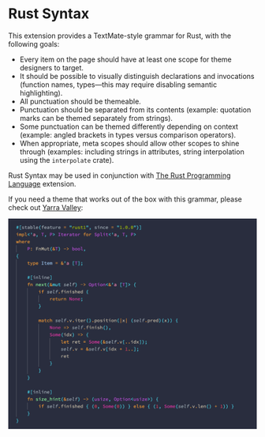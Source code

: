 # Rust Syntax

This extension provides a TextMate-style grammar for Rust, with the following goals:

- Every item on the page should have at least one scope for theme designers to target.
- It should be possible to visually distinguish declarations and invocations (function names, types—this may require disabling semantic highlighting).
- All punctuation should be themeable.
- Punctuation should be separated from its contents (example: quotation marks can be themed separately from strings).
- Some punctuation can be themed differently depending on context (example: angled brackets in types versus comparison operators).
- When appropriate, meta scopes should allow other scopes to shine through (examples: including strings in attributes, string interpolation using the `interpolate` crate).

Rust Syntax may be used in conjunction with [The Rust Programming Language][] extension.

If you need a theme that works out of the box with this grammar, please check out [Yarra Valley][]:

![Yarra Valley](./images/rust.png)

[The Rust Programming Language]: https://marketplace.visualstudio.com/items?itemName=rust-lang.rust
[Yarra Valley]: https://marketplace.visualstudio.com/items?itemName=dustypomerleau.yarra-valley
